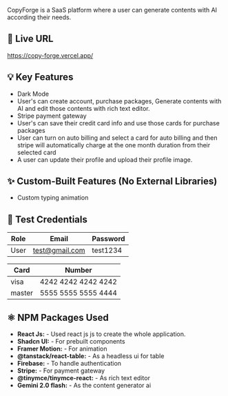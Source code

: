 CopyForge is a SaaS platform where a user can generate contents with AI according their needs.

## 🔗 Live URL

https://copy-forge.vercel.app/

## 💡 Key Features

- Dark Mode
- User's can create account, purchase packages, Generate contents with AI and edit those contents with rich text editor.
- Stripe payment gateway
- User's can save their credit card info and use those cards for purchase packages
- User can turn on auto billing and select a card for auto billing and then stripe will automatically charge at the one month duration from their selected card
- A user can update their profile and upload their profile image.

## ✨ Custom-Built Features (No External Libraries)

- Custom typing animation

## 🧪 Test Credentials

| Role | Email          | Password |
| ---- | -------------- | -------- |
| User | test@gmail.com | test1234 |

| Card | Number          | 
| ---- | -------------- | 
| visa | 4242 4242 4242 4242 | 
| master | 5555 5555 5555 4444 | 

## ⚛️ NPM Packages Used

- **React Js:** - Used react js js to create the whole application.
- **Shadcn UI:** - For prebuilt components
- **Framer Motion:** - For animation
- **@tanstack/react-table:** - As a headless ui for table
- **Firebase:** - To handle authentication
- **Stripe:** - For payment gateway
- **@tinymce/tinymce-react:** -  As rich text editor
- **Gemini 2.0 flash:** - As the content generator ai

